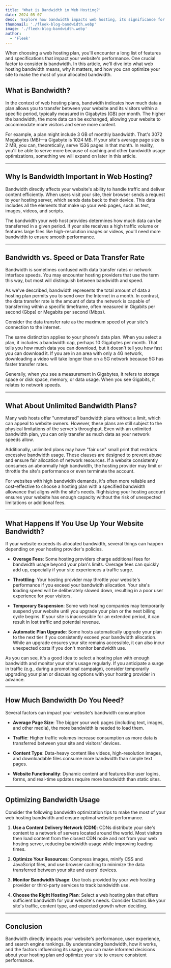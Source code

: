 ```yaml
---
title: 'What is Bandwidth in Web Hosting?'
date: 2024-05-07
desc: 'Explore how bandwidth impacts web hosting, its significance for site performance, and tips for effective usage in this comprehensive guide.'
thumbnail: './fleek-blog-bandwidth.webp'
image: './fleek-blog-bandwidth.webp'
author:
  - 'Fleek'
---
```


When choosing a web hosting plan, you'll encounter a long list of features and specifications that impact your website's performance. One crucial factor to consider is bandwidth. In this article, we'll dive into what web hosting bandwidth means, why it matters, and how you can optimize your site to make the most of your allocated bandwidth.

## What is Bandwidth?

In the context of web hosting plans, bandwidth indicates how much data a plan allows you to transfer between your website and its visitors within a specific period, typically measured in Gigabytes (GB) per month. The higher the bandwidth, the more data can be exchanged, allowing your website to accommodate more visitors and serve more content.

For example, a plan might include 3 GB of monthly bandwidth. That's 3072 Megabytes (MB)—a Gigabyte is 1024 MB. If your site's average page size is 2 MB, you can, theoretically, serve 1536 pages in that month. In reality, you'll be able to serve more because of caching and other bandwidth usage optimizations, something we will expand on later in this article.

---

## Why Is Bandwidth Important in Web Hosting?

Bandwidth directly affects your website's ability to handle traffic and deliver content efficiently. When users visit your site, their browser sends a request to your hosting server, which sends data back to their device. This data includes all the elements that make up your web pages, such as text, images, videos, and scripts.

The bandwidth your web host provides determines how much data can be transferred in a given period. If your site receives a high traffic volume or features large files like high-resolution images or videos, you'll need more bandwidth to ensure smooth performance.

---

## Bandwidth vs. Speed or Data Transfer Rate

Bandwidth is sometimes confused with data transfer rates or network interface speeds. You may encounter hosting providers that use the term this way, but most will distinguish between bandwidth and speed.

As we've described, bandwidth represents the total amount of data a hosting plan permits you to send over the Internet in a month. In contrast, the data transfer rate is the amount of data the network is capable of transferring within a specific timeframe, often measured in Gigabits per second (Gbps) or Megabits per second (Mbps).

Consider the data transfer rate as the maximum speed of your site's connection to the internet.

The same distinction applies to your phone's data plan. When you select a plan, it includes a bandwidth cap, perhaps 10 Gigabytes per month. That tells you how much data you can download, but it doesn't tell you how fast you can download it. If you are in an area with only a 4G network, downloading a video will take longer than on a 5G network because 5G has faster transfer rates.

Generally, when you see a measurement in Gigabytes, it refers to storage space or disk space, memory, or data usage. When you see Gigabits, it relates to network speeds.

---

## What About Unlimited Bandwidth Plans?

Many web hosts offer "unmetered" bandwidth plans without a limit, which can appeal to website owners. However, these plans are still subject to the physical limitations of the server's throughput. Even with an unlimited bandwidth plan, you can only transfer as much data as your network speeds allow.

Additionally, unlimited plans may have "fair use" small print that restricts excessive bandwidth usage. These clauses are designed to prevent abuse and ensure fair allocation of network resources. If a website consistently consumes an abnormally high bandwidth, the hosting provider may limit or throttle the site's performance or even terminate the account.

For websites with high bandwidth demands, it's often more reliable and cost-effective to choose a hosting plan with a specified bandwidth allowance that aligns with the site's needs. Rightsizing your hosting account ensures your website has enough capacity without the risk of unexpected limitations or additional fees.

---

## What Happens If You Use Up Your Website Bandwidth?

If your website exceeds its allocated bandwidth, several things can happen depending on your hosting provider's policies.

- **Overage Fees**: Some hosting providers charge additional fees for bandwidth usage beyond your plan's limits. Overage fees can quickly add up, especially if your site experiences a traffic surge.

- **Throttling**: Your hosting provider may throttle your website's performance if you exceed your bandwidth allocation. Your site's loading speed will be deliberately slowed down, resulting in a poor user experience for your visitors.

- **Temporary Suspension**: Some web hosting companies may temporarily suspend your website until you upgrade your plan or the next billing cycle begins. If your site is inaccessible for an extended period, it can result in lost traffic and potential revenue.

- **Automatic Plan Upgrade**: Some hosts automatically upgrade your plan to the next tier if you consistently exceed your bandwidth allocation. While an upgrade ensures your site remains accessible, it can also incur unexpected costs if you don't monitor bandwidth use.

As you can see, it's a good idea to select a hosting plan with enough bandwidth and monitor your site's usage regularly. If you anticipate a surge in traffic (e.g., during a promotional campaign), consider temporarily upgrading your plan or discussing options with your hosting provider in advance.

---

## How Much Bandwidth Do You Need?

Several factors can impact your website's bandwidth consumption

- **Average Page Size**: The bigger your web pages (including text, images, and other media), the more bandwidth is needed to load them.

- **Traffic**: Higher traffic volumes increase consumption as more data is transferred between your site and visitors' devices.

- **Content Type**: Data-heavy content like videos, high-resolution images, and downloadable files consume more bandwidth than simple text pages.

- **Website Functionality**: Dynamic content and features like user logins, forms, and real-time updates require more bandwidth than static sites.

---

## Optimizing Bandwidth Usage

Consider the following bandwidth optimization tips to make the most of your web hosting bandwidth and ensure optimal website performance.

1. **Use a Content Delivery Network (CDN)**: CDNs distribute your site's content to a network of servers located around the world. Most visitors then load content from the closest CDN node and not from your web hosting server, reducing bandwidth usage while improving loading times.

2. **Optimize Your Resources**: Compress images, minify CSS and JavaScript files, and use browser caching to minimize the data transferred between your site and users' devices.

3. **Monitor Bandwidth Usage**: Use tools provided by your web hosting provider or third-party services to track bandwidth use.

4. **Choose the Right Hosting Plan**: Select a web hosting plan that offers sufficient bandwidth for your website's needs. Consider factors like your site's traffic, content type, and expected growth when deciding.

---

## Conclusion

Bandwidth directly impacts your website's performance, user experience, and search engine rankings. By understanding bandwidth, how it works, and the factors influencing its usage, you can make informed decisions about your hosting plan and optimize your site to ensure consistent performance.
